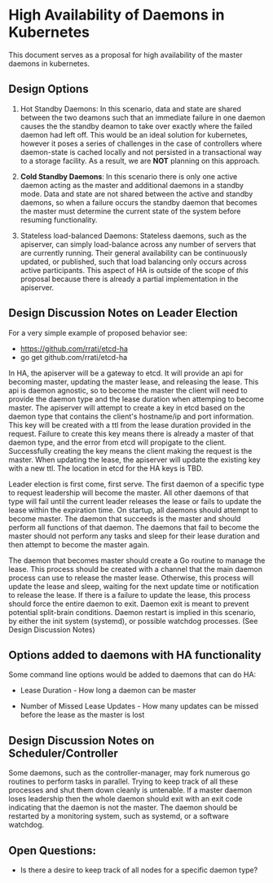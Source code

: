 # High Availability of Daemons in Kubernetes
This document serves as a proposal for high availability of the master daemons in kubernetes.

## Design Options
1. Hot Standby Daemons: In this scenario, data and state are shared between the two deamons such that an immediate failure in one daemon causes the the standby deamon to take over exactly where the failed daemon had left off.  This would be an ideal solution for kubernetes, however it poses a series of challenges in the case of controllers where daemon-state is cached locally and not persisted in a transactional way to a storage facility.  As a result, we are **NOT** planning on this approach.

2. **Cold Standby Daemons**: In this scenario there is only one active daemon acting as the master and additional daemons in a standby mode.  Data and state are not shared between the active and standby daemons, so when a failure occurs the standby daemon that becomes the master must determine the current state of the system before resuming functionality.

3. Stateless load-balanced Daemons: Stateless daemons, such as the apiserver, can simply load-balance across any number of servers that are currently running.  Their general availability can be continuously updated, or published, such that load balancing only occurs across active participants.  This aspect of HA is outside of the scope of *this* proposal because there is already a partial implementation in the apiserver.


## Design Discussion Notes on Leader Election
For a very simple example of proposed behavior see:
* https://github.com/rrati/etcd-ha
* go get github.com/rrati/etcd-ha

In HA, the apiserver will be a gateway to etcd. It will provide an api for becoming master, updating the master lease, and releasing the lease.  This api is daemon agnostic, so to become the master the client will need to provide the daemon type and the lease duration when attemping to become master.  The apiserver will attempt to create a key in etcd based on the daemon type that contains the client's hostname/ip and port information. This key will be created with a ttl from the lease duration provided in the request.  Failure to create this key means there is already a master of that daemon type, and the error from etcd will propigate to the client.  Successfully creating the key means the client making the request is the master.  When updating the lease, the apiserver will update the existing key with a new ttl.  The location in etcd for the HA keys is TBD.

Leader election is first come, first serve.  The first daemon of a specific type to request leadership will become the master.  All other daemons of that type will fail until the current leader releases the lease or fails to update the lease within the expiration time.  On startup, all daemons should attempt to become master.  The daemon that succeeds is the master and should perform all functions of that daemon.  The daemons that fail to become the master should not perform any tasks and sleep for their lease duration and then attempt to become the master again.

The daemon that becomes master should create a Go routine to manage the lease.  This process should be created with a channel that the main daemon process can use to release the master lease.  Otherwise, this process will update the lease and sleep, waiting for the next update time or notification to release the lease.  If there is a failure to update the lease, this process should force the entire daemon to exit.  Daemon exit is meant to prevent potential split-brain conditions.  Daemon restart is implied in this scenario, by either the init system (systemd), or possible watchdog processes.  (See Design Discussion Notes)

## Options added to daemons with HA functionality
Some command line options would be added to daemons that can do HA:

* Lease Duration - How long a daemon can be master

* Number of Missed Lease Updates - How many updates can be missed before the lease as the master is lost

## Design Discussion Notes on Scheduler/Controller
Some daemons, such as the controller-manager, may fork numerous go routines to perform tasks in parallel.  Trying to keep track of all these processes and shut them down cleanly is untenable.  If a master daemon loses leadership then the whole daemon should exit with an exit code indicating that the daemon is not the master.  The daemon should be restarted by a monitoring system, such as systemd, or a software watchdog.

## Open Questions:
* Is there a desire to keep track of all nodes for a specific daemon type?
